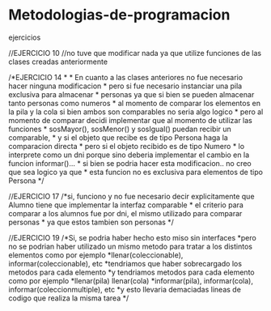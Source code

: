# Metodologias-de-programacion
ejercicios


//EJERCICIO 10
            //no tuve que modificar nada ya que utilize funciones de las clases creadas anteriormente


/*EJERCICIO 14
             * 
             * En cuanto a las clases anteriores no fue necesario hacer ninguna modificacion
             * pero si fue necesario instanciar una pila exclusiva para almacenar
             * personas ya que si bien se pueden almacenar tanto personas como numeros
             * al momento de comparar los elementos en la pila y la cola si bien ambos son comparables no seria algo logico
             * pero al momento de comparar decidi implementar que al momento de utilizar las funciones
             * sosMayor(), sosMenor() y sosIgual() puedan recibir un comparable, 
             * y si el objeto que recibe es de tipo Persona haga la comparacion directa
             * pero si el objeto recibido es de tipo Numero 
             * lo interprete como un dni porque sino deberia implementar el cambio en la funcion informar()...
             * si bien se podria hacer esta modificacion.. no creo que sea logico ya que
             * esta funcion no es exclusiva para elementos de tipo Persona
             */

//EJERCICIO 17
            /*si, funciono y no fue necesario decir explicitamente que Alumno tiene que implementar la interfaz comparable
             * el criterio para comparar a los alumnos fue por dni, el mismo utilizado para comparar personas
             * ya que estos tambien son personas
             */
            

//EJERCICIO 19
            /*Si, se podria haber hecho esto miso sin interfaces
             *pero no se podrian haber utilizado un mismo metodo para tratar a los distintos elementos como por ejemplo
             *llenar(coleccionable), informar(coleccionable), etc
             *tendriamos que haber sobrecargado los metodos para cada elemento
             *y tendriamos metodos para cada elemento como por ejemplo
             *llenar(pila) llenar(cola)
             *informar(pila), informar(cola), informar(coleccionmultiple), etc
             *y esto llevaria demaciadas lineas de codigo que realiza la misma tarea
             */
